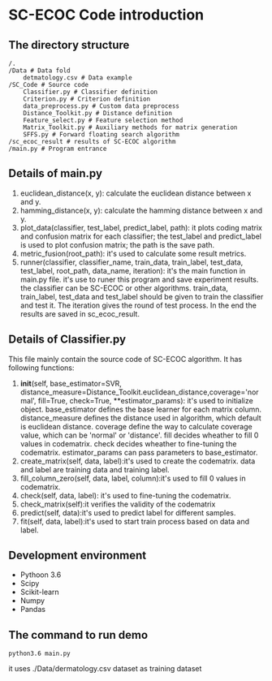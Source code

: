 SC-ECOC Code introduction
===
The directory structure
---
    /.
	/Data # Data fold
		detmatology.csv # Data example
	/SC_Code # Source code
		Classifier.py # Classifier definition
		Criterion.py # Criterion definition
		data_preprocess.py # Custom data preprocess
		Distance_Toolkit.py # Distance definition
		Feature_select.py # Feature selection method
		Matrix_Toolkit.py # Auxiliary methods for matrix generation
		SFFS.py # Forward floating search algorithm
	/sc_ecoc_result # results of SC-ECOC algorithm
	/main.py # Program entrance

Details of main.py
---
1. euclidean_distance(x, y): calculate the euclidean distance between x and y.
2. hamming_distance(x, y): calculate the hamming distance between x and y.
3. plot_data(classifier, test_label, predict_label, path): it plots coding matrix and confusion matrix for each classifier; the test_label and predict_label is used to plot confusion matrix; the path is the save path.
4. metric_fusion(root_path): it's used to calculate some result metrics.
5. runner(classifier, classifier_name, train_data, train_label, test_data, test_label, root_path, data_name, iteration): it's the main function in main.py file. it's use to runer this program and save experiment results. the classifier can be SC-ECOC or other algorithms. train_data, train_label, test_data and test_label should be given to train the classifier and test it. The iteration gives the round of test process. In the end the results are saved in sc_ecoc_result.

Details of Classifier.py
---
This file mainly contain the source code of SC-ECOC algorithm. It has following functions:
1. __init__(self, base_estimator=SVR, distance_measure=Distance_Toolkit.euclidean_distance,coverage='normal', fill=True, check=True, **estimator_params): it's used to initialize object. base_estimator defines the base learner for each matrix column. distance_measure defines the distance used in algorithm, which default is euclidean distance. coverage define the way to calculate coverage value, which can be 'normal' or 'distance'. fill decides wheather to fill 0 values in codematrix. check decides wheather to fine-tuning the codematrix. estimator_params can pass parameters to base_estimator.
2. create_matrix(self, data, label):it's used to create the codematrix. data and label are training data and training label.
3. fill_column_zero(self, data, label, column):it's used to fill 0 values in codematrix.
4. check(self, data, label): it's used to fine-tuning the codematrix.
5. check_matrix(self):it verifies the validity of the codematrix
6. predict(self, data):it's used to predict label for different samples.
7. fit(self, data, label):it's used to start train process based on data and label.

Development environment
---
- Pythoon 3.6
- Scipy
- Scikit-learn
- Numpy
- Pandas

The command to run demo
---
	python3.6 main.py
it uses ./Data/dermatology.csv dataset as training dataset


